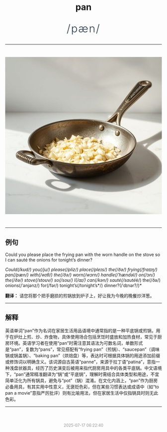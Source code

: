 <div align="center">

# pan

<div style="margin: 30px 0;">
<h1 style="font-size: 2.5em; font-weight: 300; letter-spacing: 2px; margin: 0; color: #2c3e50;">
/pæn/
</h1>
</div>

</div>

---

<div align="center" style="margin: 40px 0;">

![pan](images/pan.png)

</div>

---

## 例句

Could you please place the frying pan with the worn handle on the stove so I can sauté the onions for tonight’s dinner?

*Could(/kʊd/) you(/ju/) please(/pliz/) place(/pleɪs/) the(/ðə/) frying(/fraɪɪŋ/) pan(/pæn/) with(/wɪθ/) the(/ðə/) worn(/wɔrn/) handle(/ˈhændəl/) on(/ɔn/) the(/ðə/) stove(/stoʊv/) so(/soʊ/) I(/aɪ/) can(/kən/) sauté(/sauté*é/) the(/ðə/) onions(/ˈənjənz/) for(/fər/) tonight’s(/tonight’s*/) dinner?(/ˈdɪnər?/)*

**翻译：** 请您将那个把手磨损的煎锅放到炉子上，好让我为今晚的晚餐炒洋葱。

---

## 解释

英语单词“pan”作为名词在家居生活用品语境中通常指的是一种平底锅或煎锅，用于在炉灶上煎、炒、炸食物，具体使用场合包括烹饪时盛放和加热食材，常见于厨房环境。英语学习者在使用“pan”时需注意其语法为可数名词，单数形式是“pan”，复数为“pans”，常见搭配有“frying pan”（煎锅）、“saucepan”（调味锅或锅盖锅）、“baking pan”（烘焙盘）等，表达时可根据具体锅的用途添加前缀或修饰词以明确含义。该词源自古英语“panne”，来源于拉丁语“patina”，意指一种浅盘状器具，经历了历史演变后被用来指代厨房用具中的各类平底锅。中文语境下，“pan”通常精准翻译为“锅”或“平底锅”，理解时需结合具体类型和用途，不宜简单泛化为所有锅具，避免与“pot”（锅）混淆。在文化内涵上，“pan”作为厨房必备用具，有其实用中性意义，无褒贬色彩，但在某些习惯表达或成语中（如“to pan a movie”意指严厉批评）则有比喻用法，但在家居生活中仅指锅具时则无此色彩。


---

<div align="center" style="margin-top: 50px;">
<small style="color: #999; font-size: 0.9em;">2025-07-17 06:22:40</small>
</div>

